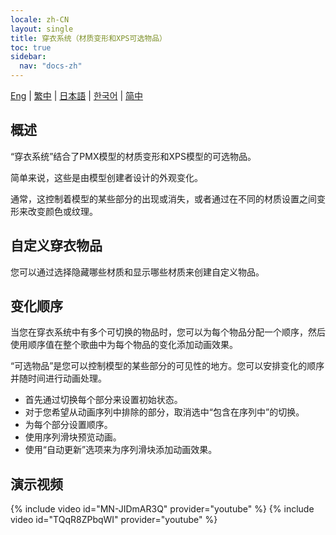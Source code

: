 ```yaml
---
locale: zh-CN
layout: single
title: 穿衣系统（材质变形和XPS可选物品）
toc: true
sidebar:
  nav: "docs-zh"
---
```

[Eng](/dancexr/features/optionals) | [繁中](/tw/dancexr/features/optionals) | [日本語](/jp/dancexr/features/optionals) | [한국어](/kr/dancexr/features/optionals) | [简中](/zh/dancexr/features/optionals)


## 概述
“穿衣系统”结合了PMX模型的材质变形和XPS模型的可选物品。

简单来说，这些是由模型创建者设计的外观变化。

通常，这控制着模型的某些部分的出现或消失，或者通过在不同的材质设置之间变形来改变颜色或纹理。

## 自定义穿衣物品
您可以通过选择隐藏哪些材质和显示哪些材质来创建自定义物品。

## 变化顺序
当您在穿衣系统中有多个可切换的物品时，您可以为每个物品分配一个顺序，然后使用顺序值在整个歌曲中为每个物品的变化添加动画效果。

“可选物品”是您可以控制模型的某些部分的可见性的地方。您可以安排变化的顺序并随时间进行动画处理。

* 首先通过切换每个部分来设置初始状态。
* 对于您希望从动画序列中排除的部分，取消选中“包含在序列中”的切换。
* 为每个部分设置顺序。
* 使用序列滑块预览动画。
* 使用“自动更新”选项来为序列滑块添加动画效果。

## 演示视频
{% include video id="MN-JIDmAR3Q" provider="youtube" %}
{% include video id="TQqR8ZPbqWI" provider="youtube" %}